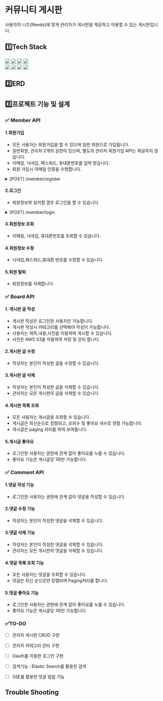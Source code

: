 # 커뮤니티 게시판

사용자의 니즈(Needs)에 맞게 관리자가 게시판을 제공하고 이용할 수 있는 게시판입니다.

## 1️⃣Tech Stack

<img src="https://img.shields.io/badge/Java-000000?style=flat-square&logo=OpenJDK&logoColor=white"/>
<img src="https://img.shields.io/badge/Gradle-02303A?style=flat-square&logo=Gradle&logoColor=white"/>
<img src="https://img.shields.io/badge/Spring Boot-6DB33F?style=flat-square&logo=SpringBoot&logoColor=white"/>
<img src="https://img.shields.io/badge/Spring Security-6DB33F?style=flat-square&logo=SpringSecurity&logoColor=white"/>
<br>
<img src="https://img.shields.io/badge/MySQL-4479A1?style=flat-square&logo=mysql&logoColor=white"/>
<img src="https://img.shields.io/badge/Redis-DC382D?style=flat-square&logo=Redis&logoColor=white"/>
<img src="https://img.shields.io/badge/Amazon S3-569A31?style=flat-square&logo=Amazon S3&logoColor=white"/>
<img src="https://img.shields.io/badge/elasticsearch-005571?style=flat-square&logo=elasticsearch&logoColor=white"/>

## 2️⃣ERD

## 3️⃣프로젝트 기능 및 설계

### ✅ Member API

#### 1.회원가입

- 모든 사용자는 회원가입을 할 수 있으며 일반 회원으로 가입됩니다.
- 일반회원, 관리자 2개의 권한이 있으며, 별도의 관리자 회원가입 API는 제공하지 않습니다.
- 이메일, 닉네임, 패스워드, 휴대폰번호를 입력 받습니다.
- 회원 가입시 이메일 인증을 수행합니다.

<details>
<summary>[POST] /member/register</summary>

Parameter:

~~~
{
  "memberName": "관리자",
  "email": "admin@gmail.com",
  "password": "1234",
  "mobile": "010-1111-2222"
}
~~~

Result:

~~~
{
  "memberName": "관리자",
  "email": "admin@gmail.com",
  "password": "$2a$10$dHQ02betpizOR/BXgGew5ea2Z4Dqgz76dWklUyKOxtG5CMb4AWmcm",
  "mobile": "010-1111-2222"
}
~~~

</details>

#### 2.로그인

- 회원정보와 일치할 경우 로그인을 할 수 있습니다.

<details>
<summary>[POST] /member/login</summary>

</details>

#### 3.회원정보 조회

- 이메일, 닉네임, 휴대폰번호를 조회할 수 있습니다.

#### 4.회원정보 수정

- 닉네임,패스워드,휴대폰 번호를 수정할 수 있습니다.

#### 5.회원 탈퇴

- 회원정보를 삭제합니다.

### ✅ Board API

#### 1. 게시판 글 작성

- 게시판 작성은 로그인한 사용자만 가능합니다.
- 게시판 작성시 카테고리를 선택해야 작성이 가능합니다.
- 사용자는 제목,내용,사진을 이용하여 게시할 수 있습니다.
- 사진은 AWS S3을 이용하여 저장 및 관리 합니다.

#### 2.게시판 글 수정
- 작성자는 본인이 작성한 글을 수정할 수 있습니다.

#### 3.게시판 글 삭제
- 작성자는 본인이 작성한 글을 삭제할 수 있습니다.
- 관리자는 모든 게시판의 글을 삭제할 수 있습니다.

#### 4.게시판 목록 조회
- 모든 사용자는 게시글을 조회할 수 있습니다.
- 게시글은 최신순으로 정렬되고, 조회수 및 좋아요 개수로 정렬 가능합니다.
- 게시글은 paging 처리를 하여 보여줍니다.

#### 5.게시글 좋아요
- 로그인한 사용자는 권한에 관계 없이 좋아요를 누를 수 있습니다.
- 좋아요 기능은 게시글당 1회만 가능합니다.

### ✅ Comment API
#### 1.댓글 작성 기능
- 로그인한 사용자는 권한에 관계 없이 댓글을 작성할 수 있습니다.

#### 2.댓글 수정 기능
- 작성자는 본인이 작성한 댓글을 삭제할 수 있습니다.

#### 3.댓글 삭제 기능
- 작성자는 본인이 작성한 댓글을 삭제할 수 있습니다.
- 관리자는 모든 게시판의 댓글을 삭제할 수 있습니다.

#### 4.댓글 목록 조회 기능
- 모든 사용자는 댓글을 조회할 수 있습니다.
- 댓글은 최신 순으로만 정렬되며 Paging처리를 합니다.

#### 5.댓글 좋아요 기능
- 로그인한 사용자는 권한에 관계 없이 좋아요를 누를 수 있습니다.
- 좋아요 기능은 게시글당 1회만 가능합니다.


### ✅TO-DO
- [ ] 관리자 게시판 CRUD 구현
- [ ] 관리자 카테고리 관리 구현
- [ ] Oauth를 이용한 로그인 구현
- [ ] 검색기능 : Elastic Search를 활용한 검색
- [ ] SSE를 활용한 댓글 알림 기능


## Trouble Shooting